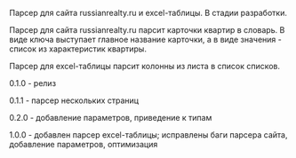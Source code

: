 Парсер для сайта russianrealty.ru и excel-таблицы. В стадии разработки.  

Парсер для сайта russianrealty.ru парсит карточки квартир в словарь. В виде ключа выступает главное название карточки, а в виде значения - список из характеристик квартиры.

Парсер для excel-таблицы парсит колонны из листа в список списков.

0.1.0 - релиз

0.1.1 - парсер нескольких страниц

0.2.0 - добавление параметров, приведение к типам

1.0.0 - добавлен парсер excel-таблицы; исправлены баги парсера сайта, добавление параметров, оптимизация